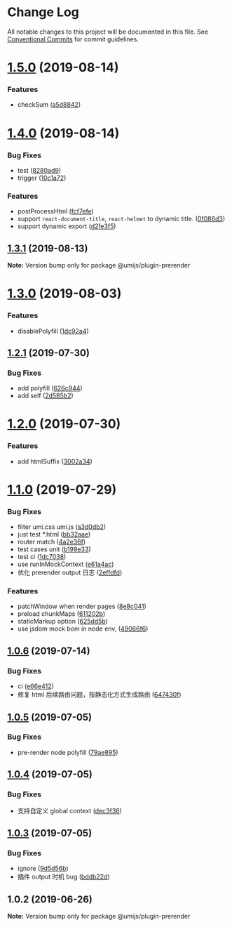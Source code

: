 # Change Log

All notable changes to this project will be documented in this file.
See [Conventional Commits](https://conventionalcommits.org) for commit guidelines.

# [1.5.0](https://github.com/umijs/plugins/compare/@umijs/plugin-prerender@1.4.0...@umijs/plugin-prerender@1.5.0) (2019-08-14)


### Features

* checkSum ([a5d8842](https://github.com/umijs/plugins/commit/a5d8842))





# [1.4.0](https://github.com/umijs/plugins/compare/@umijs/plugin-prerender@1.3.1...@umijs/plugin-prerender@1.4.0) (2019-08-14)


### Bug Fixes

* test ([8280ad9](https://github.com/umijs/plugins/commit/8280ad9))
* trigger ([10c1a72](https://github.com/umijs/plugins/commit/10c1a72))


### Features

* postProcessHtml ([fcf7efe](https://github.com/umijs/plugins/commit/fcf7efe))
* support `react-document-title`, `react-helmet` to dynamic title. ([0f086d3](https://github.com/umijs/plugins/commit/0f086d3))
* support dynamic export ([d2fe3f5](https://github.com/umijs/plugins/commit/d2fe3f5))





## [1.3.1](https://github.com/umijs/plugins/compare/@umijs/plugin-prerender@1.3.0...@umijs/plugin-prerender@1.3.1) (2019-08-13)

**Note:** Version bump only for package @umijs/plugin-prerender





# [1.3.0](https://github.com/umijs/plugins/compare/@umijs/plugin-prerender@1.2.1...@umijs/plugin-prerender@1.3.0) (2019-08-03)


### Features

* disablePolyfill ([1dc92a4](https://github.com/umijs/plugins/commit/1dc92a4))





## [1.2.1](https://github.com/umijs/plugins/compare/@umijs/plugin-prerender@1.2.0...@umijs/plugin-prerender@1.2.1) (2019-07-30)


### Bug Fixes

* add polyfill ([626c944](https://github.com/umijs/plugins/commit/626c944))
* add self ([2d585b2](https://github.com/umijs/plugins/commit/2d585b2))





# [1.2.0](https://github.com/umijs/plugins/compare/@umijs/plugin-prerender@1.1.0...@umijs/plugin-prerender@1.2.0) (2019-07-30)


### Features

* add htmlSuffix ([3002a34](https://github.com/umijs/plugins/commit/3002a34))





# [1.1.0](https://github.com/umijs/plugins/compare/@umijs/plugin-prerender@1.0.6...@umijs/plugin-prerender@1.1.0) (2019-07-29)


### Bug Fixes

* filter umi.css umi.js ([a3d0db2](https://github.com/umijs/plugins/commit/a3d0db2))
* just test *.html ([bb32aae](https://github.com/umijs/plugins/commit/bb32aae))
* router match ([4a2e36f](https://github.com/umijs/plugins/commit/4a2e36f))
* test cases unit ([b199e33](https://github.com/umijs/plugins/commit/b199e33))
* test ci ([1dc7038](https://github.com/umijs/plugins/commit/1dc7038))
* use runInMockContext ([e61a4ac](https://github.com/umijs/plugins/commit/e61a4ac))
* 优化 prerender output 日志 ([2effdfd](https://github.com/umijs/plugins/commit/2effdfd))


### Features

* patchWindow when render pages ([8e8c041](https://github.com/umijs/plugins/commit/8e8c041))
* preload chunkMaps ([611202b](https://github.com/umijs/plugins/commit/611202b))
* staticMarkup option ([625dd5b](https://github.com/umijs/plugins/commit/625dd5b))
* use jsdom mock bom in node env, ([49066f6](https://github.com/umijs/plugins/commit/49066f6))





## [1.0.6](https://github.com/umijs/plugins/compare/@umijs/plugin-prerender@1.0.5...@umijs/plugin-prerender@1.0.6) (2019-07-14)


### Bug Fixes

* ci ([e66e412](https://github.com/umijs/plugins/commit/e66e412))
* 修复 html 后续路由问题，按静态化方式生成路由 ([647430f](https://github.com/umijs/plugins/commit/647430f))





## [1.0.5](https://github.com/umijs/plugins/compare/@umijs/plugin-prerender@1.0.4...@umijs/plugin-prerender@1.0.5) (2019-07-05)


### Bug Fixes

* pre-render node polyfill ([79ae895](https://github.com/umijs/plugins/commit/79ae895))





## [1.0.4](https://github.com/umijs/plugins/compare/@umijs/plugin-prerender@1.0.3...@umijs/plugin-prerender@1.0.4) (2019-07-05)


### Bug Fixes

* 支持自定义 global context ([dec3f36](https://github.com/umijs/plugins/commit/dec3f36))





## [1.0.3](https://github.com/umijs/plugins/compare/@umijs/plugin-prerender@1.0.2...@umijs/plugin-prerender@1.0.3) (2019-07-05)


### Bug Fixes

* ignore ([9d5d56b](https://github.com/umijs/plugins/commit/9d5d56b))
* 插件 output 时机 bug ([bddb22d](https://github.com/umijs/plugins/commit/bddb22d))





## 1.0.2 (2019-06-26)

**Note:** Version bump only for package @umijs/plugin-prerender
